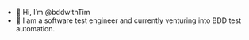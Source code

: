 - 👋 Hi, I’m @bddwithTim
- 🌱 I am a software test engineer and currently venturing into BDD test automation.


<!---
bddwithTim/bddwithTim is a ✨ special ✨ repository because its `README.md` (this file) appears on your GitHub profile.
You can click the Preview link to take a look at your changes.
--->
